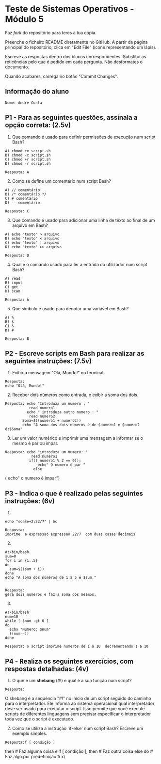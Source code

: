 # Teste de Sistemas Operativos - Módulo 5

Faz *fork* do repositório para teres a tua cópia.

Preenche o ficheiro README diretamente no GitHub. A partir da página principal do repositório, clica em "Edit File" (ícone representando um lápis).

Escreve as respostas dentro dos blocos correspondentes. Substitui as reticências pelo que é pedido em cada pergunta. Não desformates o documento.

Quando acabares, carrega no botão "Commit Changes".

## Informação do aluno

    Nome: André Costa

## P1 - Para as seguintes questões, assinala a opção correta: (2.5v)

  1. Que comando é usado para definir permissões de execução num script Bash?

    A) chmod +x script.sh
    B) chmod -x script.sh
    C) chmod +r script.sh
    D) chmod -r script.sh
    
    Resposta: A

  2. Como se define um comentário num script Bash?

    A) // comentário
    B) /* comentário */
    C) # comentário
    D) -- comentário
    
    Resposta: C
   
  3. Que comando é usado para adicionar uma linha de texto ao final de um arquivo em Bash?

    A) echo "texto" > arquivo
    B) echo "texto" < arquivo
    C) echo "texto" | arquivo
    D) echo "texto" >> arquivo
    
    Resposta: D

  4. Qual é o comando usado para ler a entrada do utilizador num script Bash?

    A) read
    B) input
    C) get
    D) scan
    
    Resposta: A

  5. Que símbolo é usado para denotar uma variável em Bash?

    A) %
    B) $
    C) &
    D) #
    
    Resposta: B

## P2 - Escreve scripts em Bash para realizar as seguintes instruções: (7.5v)

  1. Exibir a mensagem "Olá, Mundo!" no terminal.

    Resposta:
    echo "Olá, Mundo!"
    
  2. Receber dois números como entrada, e exibir a soma dos dois.

    Resposta: echo "Introduza um numero : " 
               read numero1
              echo " introduza outro numero : "
               read numero2
            Soma=$((numero1 + numero2))
            echo "A soma dos dois numeros é de $numero1 e $numero2 é:$Soma"

  3. Ler um valor numérico e imprimir uma mensagem a informar se o mesmo é par ou ímpar.

    Resposta: echo "introduza um numero: "
                read numero1
               if(( numero1 % 2 == 0));
                   echo" O numero é par "
                 else
( echo" o numero é impar")
                
## P3 - Indica o que é realizado pelas seguintes instruções: (6v)

  1. 
    
    echo "scale=2;22/7" | bc

    Resposta:
    imprime  a expressao expressao 22/7  com duas casas decimais
     
  2. 
    
    #!/bin/bash
    sum=0
    for i in {1..5}
    do
      sum=$((sum + i))
    done
    echo "A soma dos números de 1 a 5 é $sum."


    Resposta:
    gera dois numeros e faz a soma dos mesmos.

  3. 
    
    #!/bin/bash
    num=10
    while [ $num -gt 0 ]
    do
      echo "Número: $num"
      ((num--))
    done

    Resposta: o script imprime numeros de 1 a 10  decrementando 1 a 10
    

## P4 - Realiza os seguintes exercícios, com respostas detalhadas: (4v)

  1. O que é um **shebang** (#!) e qual é a sua função num script?

    Resposta:
   O shebang é a sequência "#!" no início de um script seguido do caminho para o interpretador. Ele informa ao sistema operacional qual interpretador deve ser usado para executar o script. Isso permite que você execute scripts de diferentes linguagens sem precisar especificar o interpretador toda vez que o script é executado.

  2. Como se utiliza a instrução 'if-else' num script Bash? Escreve um exemplo simples.

    Resposta:f [ condição ]
then
        # Faz alguma coisa
elif [ condição ]; then
        # Faz outra coisa
else
        do # Faz algo por predefinição
fi
x\    
    
